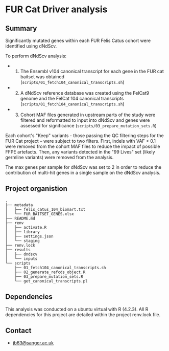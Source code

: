 # FUR Cat Driver analysis 
## Summary
Significantly mutated genes within each FUR Felis Catus cohort were identified using dNdScv. 

To perform dNdScv analysis:
- 1) The Ensembl v104 canonical transcript for each gene in the FUR cat baitset was obtained (`scripts/01_fetch104_canonical_transcripts.sh`)
- 2) A dNdScv reference database was created using the FelCat9 genome and the FelCat 104 canonical transcripts (`scripts/01_fetch104_canonical_transcripts.sh`)
- 3) Cohort MAF files generated in upstream parts of the study were filtered and reformatted to input into dNdScv and genes were assessed for significance (`scripts/03_prepare_mutation_sets.R`)

Each cohort's "Keep" variants - those passing the QC filtering steps for the FUR Cat project – were subject to two filters.
First, indels with VAF < 0.1 were removed from the cohort MAF files to reduce the impact of possible FFPE artefacts. 
Then, any variants detected in the "99 Lives" set (likely germline variants) were removed from the analysis.

The max genes per sample for dNdScv was set to 2 in order to reduce the contribution of multi-hit genes in a single sample on the dNdScv analysis.


## Project organistion
```
.
├── metadata
│   ├── felis_catus_104_biomart.txt
│   └── FUR_BAITSET_GENES.xlsx
├── README.md
├── renv
│   ├── activate.R
│   ├── library
│   ├── settings.json
│   └── staging
├── renv.lock
├── results
│   ├── dndscv
│   └── inputs
└── scripts
    ├── 01_fetch104_canonical_transcripts.sh
    ├── 02_generate_refcds_object.R
    ├── 03_prepare_mutation_sets.R
    └── get_canonical_transcripts.pl
```

## Dependencies

This analysis was conducted on a ubuntu virtual with R (4.2.3). All R dependencies for this project are detailed within the project renv.lock file.



## Contact 
- jb63@sanger.ac.uk